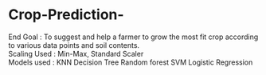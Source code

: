 # Crop-Prediction-
End Goal :
To suggest and help a farmer to grow the most fit crop according to various data points and soil contents.
<br /> Scaling Used :
Min-Max, Standard Scaler
<br /> Models used :
KNN
Decision Tree
Random forest
SVM
Logistic Regression
